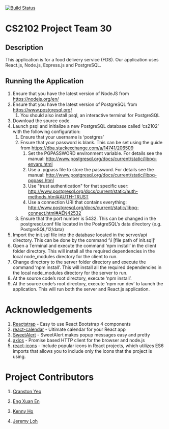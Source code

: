 [![Build Status](https://travis-ci.com/CS2102-T10/CS2102-T10.svg?branch=master)](https://travis-ci.com/CS2102-T10/CS2102-T10)

# CS2102 Project Team 30

## Description

This application is for a food delivery service (FDS).
Our application uses React.js, Node.js, Express.js and PostgreSQL.

## Running the Application

1. Ensure that you have the latest version of NodeJS from https://nodejs.org/en/
1. Ensure that you have the latest version of PostgreSQL from https://www.postgresql.org/
   1. You should also install psql, an interactive terminal for PostgreSQL
1. Download the source code.
1. Launch psql and initialize a new PostgreSQL database called ‘cs2102’ with the following configuration:
   1. Ensure that your username is ‘postgres’
   1. Ensure that your password is blank. This can be set using the guide from https://dba.stackexchange.com/a/14741/206509
      1. Set the PGPASSWORD environment variable. For details see the manual: http://www.postgresql.org/docs/current/static/libpq-envars.html
      1. Use a .pgpass file to store the password. For details see the manual: http://www.postgresql.org/docs/current/static/libpq-pgpass.html
      1. Use "trust authentication" for that specific user: http://www.postgresql.org/docs/current/static/auth-methods.html#AUTH-TRUST
      1. Use a connection URI that contains everything: http://www.postgresql.org/docs/current/static/libpq-connect.html#AEN42532
   1. Ensure that the port number is 5432. This can be changed in the postgresql.conf file located in the PostgreSQL’s data directory (e.g. PostgreSQL/12/data)
1. Import the init.sql file into the database located in the server/api directory. This can be done by the command ‘\i [file path of init.sql]’
1. Open a Terminal and execute the command ‘npm install’ in the client folder directory. This will install all the required dependencies in the local node_modules directory for the client to run.
1. Change directory to the server folder directory and execute the command ‘npm install’. This will install all the required dependencies in the local node_modules directory for the server to run.
1. At the source code’s root directory, execute ‘npm install’.
1. At the source code’s root directory, execute ‘npm run dev’ to launch the application. This will run both the server and React.js application.

# Acknowledgements

1. [Reactstrap](https://reactstrap.github.io/) - Easy to use React Bootstrap 4 components
1. [react-calendar](https://github.com/wojtekmaj/react-calendar) - Ultimate calendar for your React app
1. [SweetAlert](https://sweetalert.js.org/guides/) - SweetAlert makes popup messages easy and pretty
1. [axios](https://www.npmjs.com/package/axios) - Promise based HTTP client for the browser and node.js
1. [react-icons](https://react-icons.github.io/react-icons/) - Include popular icons in React projects, which utilizes ES6 imports that allows you to include only the icons that the project is using.

# Project Contributors

1. [Cranston Yeo](https://github.com/CranstonYeo)

1. [Eng Xuan En](https://github.com/Exeexe93)

1. [Kenny Ho](https://github.com/khsc96)

1. [Jeremy Loh](https://github.com/JeremyLoh)
